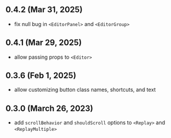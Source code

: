 ## 0.4.2 (Mar 31, 2025)

- fix null bug in `<EditorPanel>` and `<EditorGroup>`

## 0.4.1 (Mar 29, 2025)

- allow passing props to `<Editor>`

## 0.3.6 (Feb 1, 2025)

- allow customizing button class names, shortcuts, and text

## 0.3.0 (March 26, 2023)

- add `scrollBehavior` and `shouldScroll` options to `<Replay>` and `<ReplayMultiple>`
